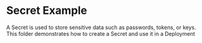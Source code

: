 # Secret Example
A Secret is used to store sensitive data such as passwords, tokens, or keys. This folder demonstrates how to create a Secret and use it in a Deployment
